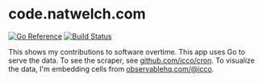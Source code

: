 # code.natwelch.com

[![Go Reference](https://pkg.go.dev/badge/github.com/icco/code.natwelch.com.svg)](https://pkg.go.dev/github.com/icco/code.natwelch.com)
[![Build Status](https://travis-ci.com/icco/code.natwelch.com.svg?branch=main)](https://travis-ci.com/icco/code.natwelch.com)


This shows my contributions to software overtime. This app uses Go to serve the data. To see the scraper, see [github.com/icco/cron](https://github.com/icco/cron). To visualize the data, I'm embedding cells from [observablehq.com/@icco](https://observablehq.com/@icco).
